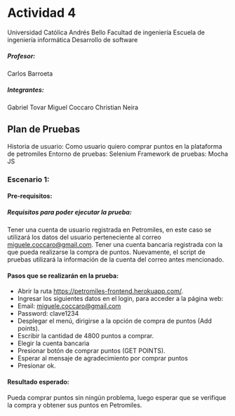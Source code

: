 # Actividad 4

Universidad Católica Andrés Bello
Facultad de ingeniería
Escuela de ingeniería informática
Desarrollo de software

##### Profesor:         
Carlos Barroeta   

##### Integrantes:
Gabriel Tovar
Miguel Coccaro
Christian Neira
 
## Plan de Pruebas

Historia de usuario: Como usuario quiero comprar puntos en la plataforma de petromiles
Entorno de pruebas: Selenium
Framework de pruebas: Mocha JS

### Escenario 1:

#### Pre-requisitos:

##### Requisitos para poder ejecutar la prueba:
Tener una cuenta de usuario registrada en Petromiles, en este caso se utilizará los datos del usuario perteneciente al correo miguele.coccaro@gmail.com.
Tener una cuenta bancaria registrada con la que pueda realizarse la compra de puntos. Nuevamente, el script de pruebas utilizará la información de la cuenta del correo antes mencionado.

#### Pasos que se realizarán en la prueba:

- Abrir la ruta  https://petromiles-frontend.herokuapp.com/.
- Ingresar los siguientes datos en el login, para acceder a la página web: 
- Email: miguele.coccaro@gmail.com
- Password: clave1234
- Desplegar el menú, dirigirse a la opción de compra de puntos (Add points).
- Escribir la cantidad de 4800 puntos a comprar.
- Elegir la cuenta bancaria 
- Presionar botón de comprar puntos (GET POINTS).
- Esperar al mensaje de agradecimiento por comprar puntos 
- Presionar ok.

#### Resultado esperado: 
Pueda comprar puntos sin ningún problema, luego esperar que se verifique la compra y obtener sus puntos en Petromiles. 
